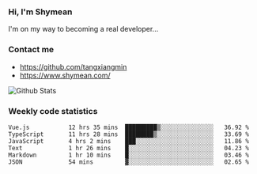 ### Hi, I'm Shymean

I'm on my way to becoming a real developer...

### Contact me

- <https://github.com/tangxiangmin>
- <https://www.shymean.com/>

![Github Stats](https://github-readme-stats.vercel.app/api?username=tangxiangmin&show_icons=true&theme=dark)


###  Weekly code statistics

<!--START_SECTION:waka-->

```text
Vue.js           12 hrs 35 mins  █████████▒░░░░░░░░░░░░░░░   36.92 %
TypeScript       11 hrs 28 mins  ████████▒░░░░░░░░░░░░░░░░   33.69 %
JavaScript       4 hrs 2 mins    ███░░░░░░░░░░░░░░░░░░░░░░   11.86 %
Text             1 hr 26 mins    █░░░░░░░░░░░░░░░░░░░░░░░░   04.23 %
Markdown         1 hr 10 mins    █░░░░░░░░░░░░░░░░░░░░░░░░   03.46 %
JSON             54 mins         ▓░░░░░░░░░░░░░░░░░░░░░░░░   02.65 %
```

<!--END_SECTION:waka-->